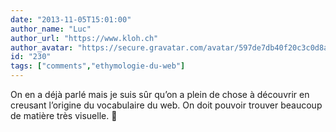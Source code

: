 ```yaml
---
date: "2013-11-05T15:01:00"
author_name: "Luc"
author_url: "https://www.kloh.ch"
author_avatar: "https://secure.gravatar.com/avatar/597de7db40f20c3c0d8afba20cee2292"
id: "230"
tags: ["comments","ethymologie-du-web"]
---
```

On en a déjà parlé mais je suis sûr qu’on a plein de chose à découvrir en creusant l’origine du vocabulaire du web. On doit pouvoir trouver beaucoup de matière très visuelle. 🙂
